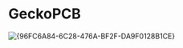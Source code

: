 # GeckoPCB
![{96FC6A84-6C28-476A-BF2F-DA9F0128B1CE}](https://github.com/user-attachments/assets/7da1a929-cbdb-4804-8894-11c67d2c2676)

